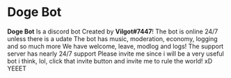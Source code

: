 # Doge Bot

**Doge Bot** Is a discord bot Created by **Vilgot#7447**!
The bot is online 24/7 unless there is a udate
The bot has music, moderation, economy, logging and so much more
We have welcome, leave, modlog and logs!
The support server has nearly 24/7 support
Please invite me since i will be a very useful bot i think, lol, click that invite button and invite me to rule the world! xD
YEEET
